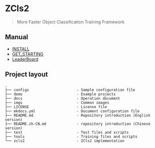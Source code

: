 # ZCls2

>More Faster Object Classification Training Framework 

## Manual

* [INSTALL](install.md)
* [GET_STARTING](get-started.md)
* [LeaderBoard](leaderboard.md)

## Project layout

    .
    ├── configs                      - Sample configuration file
    ├── demo                         - Example projects
    ├── docs                         - Operation document
    ├── imgs                         - Common images
    ├── LICENSE                      - License file
    ├── mkdocs.yml                   - Document configuration file
    ├── README.md                    - Repository introduction (English version)
    ├── README.zh-CN.md              - repository introduction (Chinese version)
    ├── test                         - Test files and scripts
    ├── tools                        - Training files and scripts
    └── zcls2                        - ZCls2 implementation

